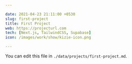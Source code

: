 ```yaml
---

date: 2021-04-23 21:11:00 +0530
slug: first-project
title: First Project
web: https://projecturl.com
tech: [Next.js, TailwindCSS, Supabase]
icon: /images/work/show/kizie-icon.png

---
```

You can edit this file in `./data/projects/first-project.md`.